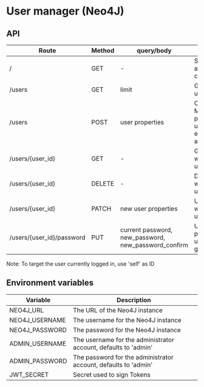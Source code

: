 # User manager (Neo4J)

## API
| Route | Method | query/body | Description |
| --- | --- | --- | --- |
| / | GET | - | Show application configuration |
| /users | GET | limit | Get the list of users |
| /users | POST | user properties | Creates a user. Mandatory properties are username (or email_address) and password |
| /users/{user_id} | GET | - | Get the user with the given user ID. |
| /users/{user_id} | DELETE | - | Delete user with the given user ID. |
| /users/{user_id} | PATCH | new user properties | Update user with the given user ID. |
| /users/{user_id}/password | PUT | current password, new_password, new_password_confirm | Update the password of user with the given user ID. |

Note: To target the user currently logged in, use 'self' as ID

## Environment variables
| Variable  | Description |
| --- | --- |
| NEO4J_URL | The URL of the Neo4J instance |
| NEO4J_USERNAME | The username for the Neo4J instance |
| NEO4J_PASSWORD | The password for the Neo4J instance |
| ADMIN_USERNAME | The username for the administrator account, defaults to 'admin' |
| ADMIN_PASSWORD | The password for the administrator account, defaults to 'admin' |
| JWT_SECRET | Secret used to sign Tokens |
